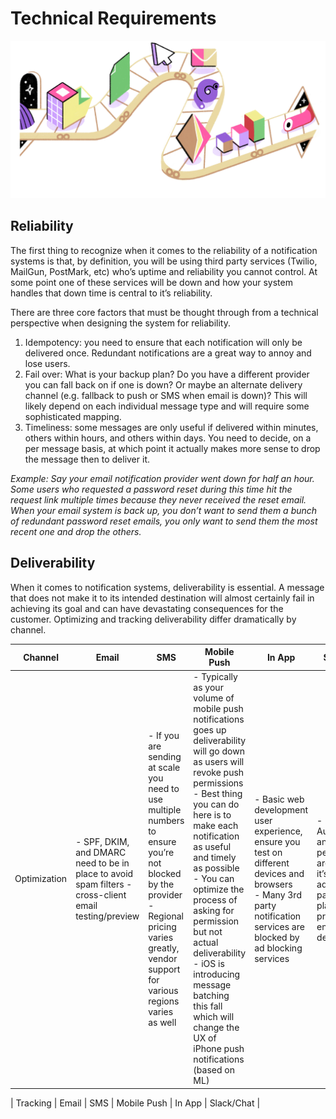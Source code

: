 # Technical Requirements
![Technical Requirements Illustration](img/technical-requirements.jpg?raw=true)

## Reliability
The first thing to recognize when it comes to the reliability of a notification systems is that, by definition, you will be using third party services (Twilio, MailGun, PostMark, etc) who’s uptime and reliability you cannot control. At some point one of these services will be down and how your system handles that down time is central to it’s reliability. 

There are three core factors that must be thought through from a technical perspective when designing the system for reliability.
 
1. Idempotency: you need to ensure that each notification will only be delivered once. Redundant notifications are a great way to annoy and lose users.
2. Fail over: What is your backup plan? Do you have a different provider you can fall back on if one is down? Or maybe an alternate delivery channel (e.g. fallback to push or SMS when email is down)? This will likely depend on each individual message type and will require some sophisticated mapping.
3. Timeliness: some messages are only useful if delivered within minutes, others within hours, and others within days. You need to decide, on a per message basis, at which point it actually makes more sense to drop the message then to deliver it.

*Example: Say your email notification provider went down for half an hour. Some users who requested a password reset during this time hit the request link multiple times because they never received the reset email. When your email system is back up, you don’t want to send them a bunch of redundant password reset emails, you only want to send them the most recent one and drop the others.*

## Deliverability
When it comes to notification systems, deliverability is essential. A message that does not make it to its intended destination will almost certainly fail in achieving its goal and can have devastating consequences for the customer. Optimizing and tracking deliverability differ dramatically by channel. 

| Channel      | Email | SMS      | Mobile Push  | In App      | Slack/Chat |
| -----------  | ----------- | ----------- | ----------- | ----------- | ----------- |
| Optimization      | - SPF, DKIM, and DMARC need to be in place to avoid spam filters -  cross-client email testing/preview <br>| - If you are sending at scale you need to use multiple numbers to ensure you’re not blocked by the provider <br>- Regional pricing varies greatly, vendor support for various regions varies as well | - Typically as your volume of mobile push notifications goes up deliverability will go down as users will revoke push permissions <br> - Best thing you can do here is to make each notification as useful and timely as possible <br> - You can optimize the process of asking for permission but not actual deliverability <br> - iOS is introducing message batching this fall which will change the UX of iPhone push notifications (based on ML) | - Basic web development user experience, ensure you test on different devices and browsers <br> - Many 3rd party notification services are blocked by ad blocking services | - Authentication and permissioning are complex, it’s best to adhere to that particular chat platforms best practices to ensure deliverability 

| Tracking      | Email | SMS      | Mobile Push  | In App      | Slack/Chat |

